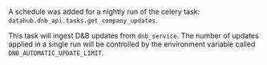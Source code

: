 A schedule was added for a nightly run of the celery task: `datahub.dnb_api.tasks.get_company_updates`.

This task will ingest D&B updates from `dnb_service`. The number of updates applied in a single run will be controlled by the environment variable called `DNB_AUTOMATIC_UPDATE_LIMIT`.
